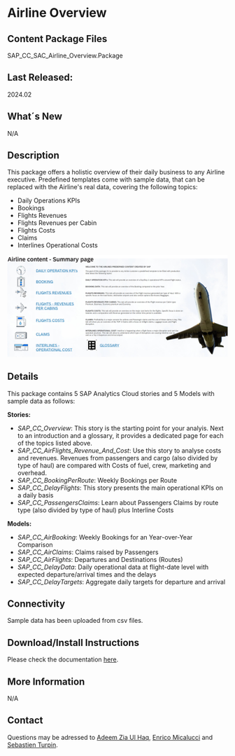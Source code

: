 ﻿# Airline Overview

## Content Package Files
SAP_CC_SAC_Airline_Overview.Package	

## Last Released:
2024.02

## What´s New
N/A

## Description
This package offers a holistic overview of their daily business to any Airline executive. Predefined templates come with sample data, that can be replaced with the Airline's real data, covering the following topics:

* Daily Operations KPIs
* Bookings  
* Flights Revenues
* Flights Revenues per Cabin
* Flights Costs 
* Claims
* Interlines Operational Costs

![SAP_CC_Airline_Overview](SAP_CC_Airline_Overview_Screenshot.png)

## Details
This package contains 5 SAP Analytics Cloud stories and 5 Models with sample data as follows:

**Stories:**

* _SAP_CC_Overview_: This story is the starting point for your analyis. Next to an introduction and a glossary, it provides a dedicated page for each of the topics listed above.
* _SAP_CC_AirFlights_Revenue_And_Cost_: Use this story to analyse costs and revenues. Revenues from passengers and cargo (also divided by type of haul) are compared with Costs of fuel, crew, marketing and overhead.
* _SAP_CC_BookingPerRoute_: Weekly Bookings per Route
* _SAP_CC_DelayFlights_: This story presents the main operational KPIs on a daily basis
* _SAP_CC_PassengersClaims_: Learn about Passengers Claims by route type (also divided by type of haul) plus Interline Costs


**Models:**

* _SAP_CC_AirBooking_: Weekly Bookings for an Year-over-Year Comparison
* _SAP_CC_AirClaims_: Claims raised by Passengers
* _SAP_CC_AirFlights_: Departures and Destinations (Routes)
* _SAP_CC_DelayData_: Daily operational data at flight-date level with expected departure/arrival times and the delays 
* _SAP_CC_DelayTargets_: Aggregate daily targets for departure and arrival


## Connectivity
Sample data has been uploaded from csv files. 

## Download/Install Instructions
Please check the documentation [here](https://help.sap.com/docs/SAP_ANALYTICS_CLOUD/42093f14b43c485fbe3adbbe81eff6c8/603e26204ce14bd8b5f9729a8123636f.html).

## More Information
N/A

## Contact
Questions may be adressed to [Adeem Zia Ul Haq](mailto:adeem.zia.ul.haq@sap.com), [Enrico Micalucci](mailto:enrico.micalucci@sap.com) and [Sebastien Turpin](mailto:sebastien.turpin@sap.com).


